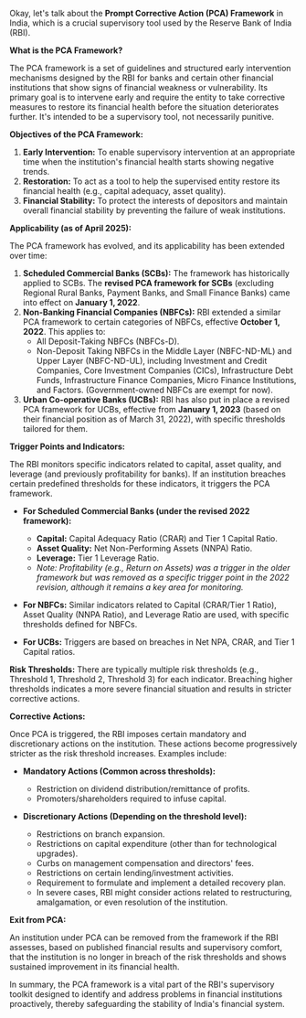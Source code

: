 Okay, let's talk about the **Prompt Corrective Action (PCA) Framework** in India, which is a crucial supervisory tool used by the Reserve Bank of India (RBI).

**What is the PCA Framework?**

The PCA framework is a set of guidelines and structured early intervention mechanisms designed by the RBI for banks and certain other financial institutions that show signs of financial weakness or vulnerability. Its primary goal is to intervene early and require the entity to take corrective measures to restore its financial health before the situation deteriorates further. It's intended to be a supervisory tool, not necessarily punitive.

**Objectives of the PCA Framework:**

1.  **Early Intervention:** To enable supervisory intervention at an appropriate time when the institution's financial health starts showing negative trends.
2.  **Restoration:** To act as a tool to help the supervised entity restore its financial health (e.g., capital adequacy, asset quality).
3.  **Financial Stability:** To protect the interests of depositors and maintain overall financial stability by preventing the failure of weak institutions.

**Applicability (as of April 2025):**

The PCA framework has evolved, and its applicability has been extended over time:

1.  **Scheduled Commercial Banks (SCBs):** The framework has historically applied to SCBs. The **revised PCA framework for SCBs** (excluding Regional Rural Banks, Payment Banks, and Small Finance Banks) came into effect on **January 1, 2022**.
2.  **Non-Banking Financial Companies (NBFCs):** RBI extended a similar PCA framework to certain categories of NBFCs, effective **October 1, 2022**. This applies to:
    * All Deposit-Taking NBFCs (NBFCs-D).
    * Non-Deposit Taking NBFCs in the Middle Layer (NBFC-ND-ML) and Upper Layer (NBFC-ND-UL), including Investment and Credit Companies, Core Investment Companies (CICs), Infrastructure Debt Funds, Infrastructure Finance Companies, Micro Finance Institutions, and Factors. (Government-owned NBFCs are exempt for now).
3.  **Urban Co-operative Banks (UCBs):** RBI has also put in place a revised PCA framework for UCBs, effective from **January 1, 2023** (based on their financial position as of March 31, 2022), with specific thresholds tailored for them.

**Trigger Points and Indicators:**

The RBI monitors specific indicators related to capital, asset quality, and leverage (and previously profitability for banks). If an institution breaches certain predefined thresholds for these indicators, it triggers the PCA framework.

* **For Scheduled Commercial Banks (under the revised 2022 framework):**
    * **Capital:** Capital Adequacy Ratio (CRAR) and Tier 1 Capital Ratio.
    * **Asset Quality:** Net Non-Performing Assets (NNPA) Ratio.
    * **Leverage:** Tier 1 Leverage Ratio.
    * *Note: Profitability (e.g., Return on Assets) was a trigger in the older framework but was removed as a specific trigger point in the 2022 revision, although it remains a key area for monitoring.*

* **For NBFCs:** Similar indicators related to Capital (CRAR/Tier 1 Ratio), Asset Quality (NNPA Ratio), and Leverage Ratio are used, with specific thresholds defined for NBFCs.

* **For UCBs:** Triggers are based on breaches in Net NPA, CRAR, and Tier 1 Capital ratios.

**Risk Thresholds:**
There are typically multiple risk thresholds (e.g., Threshold 1, Threshold 2, Threshold 3) for each indicator. Breaching higher thresholds indicates a more severe financial situation and results in stricter corrective actions.

**Corrective Actions:**

Once PCA is triggered, the RBI imposes certain mandatory and discretionary actions on the institution. These actions become progressively stricter as the risk threshold increases. Examples include:

* **Mandatory Actions (Common across thresholds):**
    * Restriction on dividend distribution/remittance of profits.
    * Promoters/shareholders required to infuse capital.

* **Discretionary Actions (Depending on the threshold level):**
    * Restrictions on branch expansion.
    * Restrictions on capital expenditure (other than for technological upgrades).
    * Curbs on management compensation and directors' fees.
    * Restrictions on certain lending/investment activities.
    * Requirement to formulate and implement a detailed recovery plan.
    * In severe cases, RBI might consider actions related to restructuring, amalgamation, or even resolution of the institution.

**Exit from PCA:**

An institution under PCA can be removed from the framework if the RBI assesses, based on published financial results and supervisory comfort, that the institution is no longer in breach of the risk thresholds and shows sustained improvement in its financial health.

In summary, the PCA framework is a vital part of the RBI's supervisory toolkit designed to identify and address problems in financial institutions proactively, thereby safeguarding the stability of India's financial system.